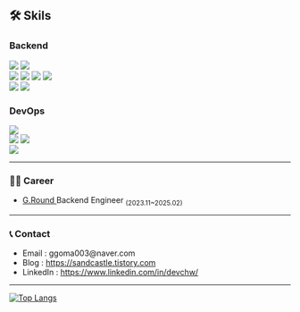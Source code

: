<div align=left>
  
## 🛠 Skils

### Backend
<img src="https://img.shields.io/badge/Java-FF6600?&logo=buymeacoffee&logoColor=white"/>
<img src="https://img.shields.io/badge/Kotlin-7F52FF?&logo=kotlin&logoColor=white"/>

<br/>
<img src="https://img.shields.io/badge/Spring-339933?&logo=Spring&logoColor=white"/>
<img src="https://img.shields.io/badge/Spring%20Boot-339933?&logo=Spring%20Boot&logoColor=white"/>
<img src="https://img.shields.io/badge/Spring Security-339933?&logo=Spring Security&logoColor=white"/>
<img src="https://img.shields.io/badge/Spring%20Security-339933?&logo=Spring%20Security&logoColor=white"/>

<br/>
<img src="https://img.shields.io/badge/MySQL-4479A1?&logo=mysql&logoColor=white"/>
<img src="https://img.shields.io/badge/Redis-FF4438?&logo=Redis&logoColor=white"/>


### DevOps
<img src="https://img.shields.io/badge/docker-2496ED?&logo=docker&logoColor=white"/>

<br/>
<img src="https://img.shields.io/badge/Github Actions-181717?&logo=githubactions&logoColor=white"/>
<img src="https://img.shields.io/badge/Jenkins-D24939?&logo=jenkins&logoColor=white"/>

<br/>
<img src="https://img.shields.io/badge/AWS-FF9900?&logo=Amazon&logoColor=white"/>


---
### 🤾‍♂ Career
<ul>
  <li> <a href="https://gameround.co"> G.Round </a> Backend Engineer <sub>(2023.11~2025.02)</sub> </li>
</ul>

---

### 📞 Contact
<ul>
  <li>Email : ggoma003@naver.com</li>
  <li>Blog : <a href="https://sandcastle.tistory.com">https://sandcastle.tistory.com</a></li>
  <li>LinkedIn : <a href="https://www.linkedin.com/in/devchw/">https://www.linkedin.com/in/devchw/</a></li>
</ul>

---

[![Top Langs](https://github-readme-stats.vercel.app/api/top-langs/?username=DevCHW&hide=html,Vim%20Snippet&exclude_repo=DevCHW.github.io,Gukmo,Dream&theme=grate-gatsby)](https://github.com/DevCHW/github-readme-stats)
</div>
